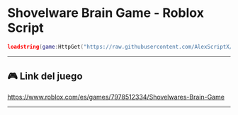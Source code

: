 # Shovelware Brain Game - Roblox Script

```lua
loadstring(game:HttpGet("https://raw.githubusercontent.com/AlexScriptX/Shovelware-Brain-Grame-Script/refs/heads/main/Shovelware%20Brain%20Game.lua"))()
```

---

## 🎮 Link del juego

https://www.roblox.com/es/games/7978512334/Shovelwares-Brain-Game


---
